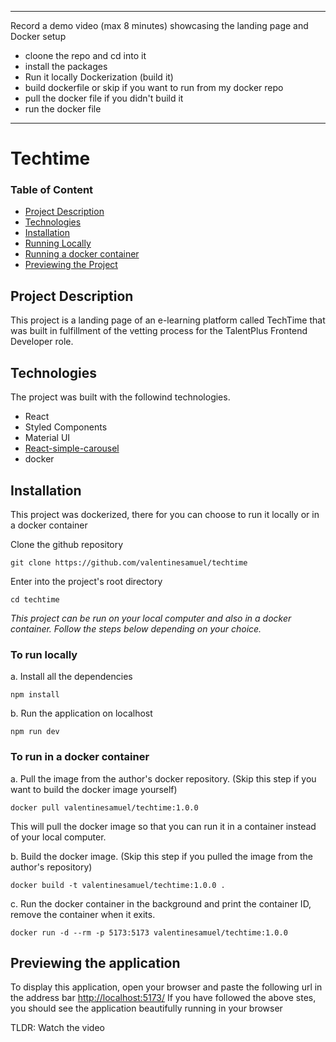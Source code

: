 ___
Record a demo video (max 8 minutes) showcasing the landing page and Docker setup
- cloone the repo and cd into it
- install the packages
- Run it locally
Dockerization (build it)
- build dockerfile or skip if you want to run from my docker repo
- pull the docker file if you didn't build it
- run the docker file
___
# Techtime
### Table of Content
- [Project Description](#project-description)
- [Technologies](#technologies)
- [Installation](#installation)
- [Running Locally](#to-run-locally)
- [Running a docker container](#to-run-in-a-docker-container)
- [Previewing the Project](#previewing-the-application)

## Project Description
This project is a landing page of an e-learning platform called TechTime that was built in fulfillment of the vetting process for the TalentPlus Frontend Developer role.


## Technologies
The project was built with the followind technologies.
- React
- Styled Components
- Material UI 
- [React-simple-carousel](https://www.npmjs.com/package/react-simply-carousel#demo)
- docker

## Installation
This project was dockerized, there for you can choose to run it locally or in a docker container

Clone the github repository

`git clone https://github.com/valentinesamuel/techtime`

Enter into the project's root directory

`cd techtime`

_This project can be run on your local computer and also in a docker container. Follow the steps below depending on your choice._

### To run locally
a. Install all the dependencies

`npm install`

b. Run the application on localhost

`npm run dev`

### To run in a docker container
a. Pull the image from the author's docker repository. (Skip this step if you want to build the docker image yourself)

`docker pull valentinesamuel/techtime:1.0.0`

This will pull the docker image so that you can run it in a container instead of your local computer.

b. Build the docker image. (Skip this step if you pulled the image from the author's repository)

`docker build -t valentinesamuel/techtime:1.0.0 .`

c. Run the docker container in the background and print the container ID, remove the container when it exits.

`docker run -d --rm -p 5173:5173 valentinesamuel/techtime:1.0.0`

## Previewing the application
To display this application, open your browser and paste the following url in the address bar [http://localhost:5173/](http://localhost:5173/)
If you have followed the above stes, you should see the application beautifully running in your browser

TLDR:
Watch the video
